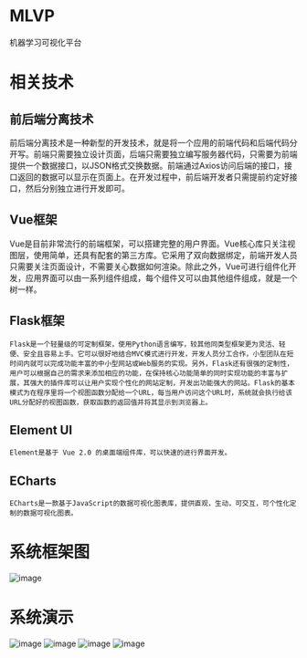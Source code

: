 # MLVP
机器学习可视化平台

# 相关技术

## 前后端分离技术

前后端分离技术是一种新型的开发技术，就是将一个应用的前端代码和后端代码分开写。前端只需要独立设计页面，后端只需要独立编写服务器代码，只需要为前端提供一个数据接口，以JSON格式交换数据。前端通过Axios访问后端的接口，接口返回的数据可以显示在页面上。在开发过程中，前后端开发者只需提前约定好接口，然后分别独立进行开发即可。

## Vue框架
Vue是目前非常流行的前端框架，可以搭建完整的用户界面。Vue核心库只关注视图层，使用简单，还具有配套的第三方库。它采用了双向数据绑定，前端开发人员只需要关注页面设计，不需要关心数据如何渲染。除此之外，Vue可进行组件化开发，应用界面可以由一系列组件组成，每个组件又可以由其他组件组成，就是一个树一样。


## Flask框架
	Flask是一个轻量级的可定制框架，使用Python语言编写，较其他同类型框架更为灵活、轻便、安全且容易上手。它可以很好地结合MVC模式进行开发，开发人员分工合作，小型团队在短时间内就可以完成功能丰富的中小型网站或Web服务的实现。另外，Flask还有很强的定制性，用户可以根据自己的需求来添加相应的功能，在保持核心功能简单的同时实现功能的丰富与扩展，其强大的插件库可以让用户实现个性化的网站定制，开发出功能强大的网站。Flask的基本模式为在程序里将一个视图函数分配给一个URL，每当用户访问这个URL时，系统就会执行给该URL分配好的视图函数，获取函数的返回值并将其显示到浏览器上。
 

## Element UI
	Element是基于 Vue 2.0 的桌面端组件库，可以快速的进行界面开发。

## ECharts 
	ECharts是一款基于JavaScript的数据可视化图表库，提供直观，生动，可交互，可个性化定制的数据可视化图表。
  
# 系统框架图
![image](https://user-images.githubusercontent.com/65017081/232671757-e35142bf-1ec1-4bb7-9524-e1936d66c691.png)

# 系统演示

![image](https://user-images.githubusercontent.com/65017081/232672159-16406cb3-5438-4112-9870-39fbd2dcdf8b.png)
![image](https://user-images.githubusercontent.com/65017081/232672181-1cae9304-482b-4439-8965-8fb87b45c2ac.png)
![image](https://user-images.githubusercontent.com/65017081/232672199-14500bad-c7f0-4d10-aab8-89a8b354107b.png)
![image](https://user-images.githubusercontent.com/65017081/232672220-ce81349e-69ea-46c0-bd33-eb46bd4a385d.png)


